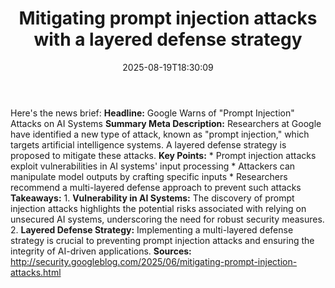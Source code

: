 ﻿---
title: "Mitigating prompt injection attacks with a layered defense strategy"
date: "2025-08-19T18:30:09"
category: "Markets"
summary: ""
slug: "mitigating prompt injection attacks with a layered defense s"
source_urls:
  - "http://security.googleblog.com/2025/06/mitigating-prompt-injection-attacks.html"
seo:
  title: "Mitigating prompt injection attacks with a layered defense strategy | Hash n Hedge"
  description: ""
  keywords: ["news", "markets", "brief"]
---
Here's the news brief:  **Headline:** Google Warns of "Prompt Injection" Attacks on AI Systems  **Summary Meta Description:** Researchers at Google have identified a new type of attack, known as "prompt injection," which targets artificial intelligence systems. A layered defense strategy is proposed to mitigate these attacks.  **Key Points:**  * Prompt injection attacks exploit vulnerabilities in AI systems' input processing * Attackers can manipulate model outputs by crafting specific inputs * Researchers recommend a multi-layered defense approach to prevent such attacks  **Takeaways:**  1. **Vulnerability in AI Systems:** The discovery of prompt injection attacks highlights the potential risks associated with relying on unsecured AI systems, underscoring the need for robust security measures. 2. **Layered Defense Strategy:** Implementing a multi-layered defense strategy is crucial to preventing prompt injection attacks and ensuring the integrity of AI-driven applications.  **Sources:** http://security.googleblog.com/2025/06/mitigating-prompt-injection-attacks.html 
